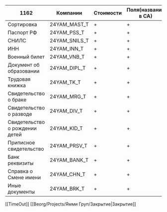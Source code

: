
| 1162                           | Компании      | Стоимости | Поля(названия в СА) | Настройки | БОЙ |
| ------------------------------ | ------------- | --------- | ------------------- | --------- | --- |
| Сортировка                     | 24YAM_MAST_T  | +         | +                   | +         | +   |
| Паспорт РФ                     | 24YAM_PSS_T   | +         | +                   | +         | +   |
| СНИЛС                          | 24YAM_SNILS_T | +         | +                   | +         | +   |
| ИНН                            | 24YAM_INN_T   | +         | +                   | +         | +   |
| Военный билет                  | 24YAM_VNB_T   | +         | +                   | +         | +   |
| Документ об образовании        | 24YAM_DIPL_T  | +         | +                   | +         | +   |
| Трудовая книжка                | 24YAM_TK_T    | +         | +                   | +         | +   |
| Свидетельство о браке          | 24YAM_MRG_T   | +         | +                   | +         | +   |
| Свидетельство о разводе        | 24YAM_DIV_T   | +         | +                   | +         | +   |
| Свидетельство о рождении детей | 24YAM_KID_T   | +         | +                   | +         | +   |
| Приписное свидетельство        | 24YAM_PRSV_T  | +         | +                   | +         | +   |
| Банк реквизиты                 | 24YAM_BANK_T  | +         | +                   | +         | +   |
| Справка о Смене имени          | 24YAM_CHN_T   | +         | +                   | +         | +   |
| Иные документы                 | 24YAM_BRK_T   | +         | +                   | +         | +   |
[[TimeOut]]
[[Beorg/Projects/Ямми Груп/Закрытие|Закрытие]]
